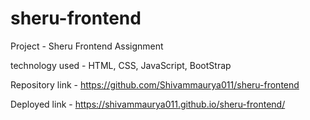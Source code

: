 ﻿# sheru-frontend
 
 Project - Sheru Frontend Assignment
 
 technology used - HTML, CSS, JavaScript, BootStrap
 
 Repository link - https://github.com/Shivammaurya011/sheru-frontend
 
 Deployed link - https://shivammaurya011.github.io/sheru-frontend/
